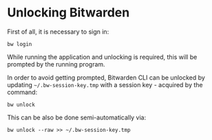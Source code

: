 # Unlocking Bitwarden

First of all, it is necessary to sign in:
```
bw login
```

While running the application and unlocking is required, this will be prompted by the running program.

In order to avoid getting prompted, Bitwarden CLI can be unlocked by updating `~/.bw-session-key.tmp` with a session key - acquired by the command:
```
bw unlock
```

This can be also be done semi-automatically via:
```
bw unlock --raw >> ~/.bw-session-key.tmp
```

